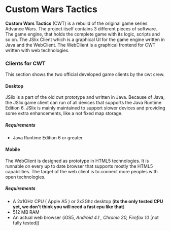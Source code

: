 # Custom Wars Tactics #

**Custom Wars Tactics** (CWT) is a rebuild of the original game series Advance Wars. The project itself contains 3
different pieces of software. The game engine, that holds the complete game with its logic, scripts and so on. The
JSlix Client which is a graphical UI for the game engine written in Java and the WebClient. The WebClient is a
graphical frontend for CWT written with web technologies.

### Clients for CWT ###

This section shows the two official developed game clients by the cwt crew.

#### Desktop ####

JSlix is a part of the old cwt prototype and written in Java. Because of Java, the JSlix game client can run of all
devices that supports the Java Runtime Edition 6. JSlix is mainly maintained to support slower devices and providing
some extra enhancements, like a not fixed map storage.

##### Requirements #####

* Java Runtime Edition 6 or greater

#### Mobile ####

The WebClient is designed as prototype in HTML5 technologies. It is runnable on every up to date browser that supports
mostly the HTML5 capabilities. The target of the web client is to connect more peoples with open technologies.

##### Requirements #####

* A 2x1GHz CPU ( Apple A5 ) or 2x2Ghz desktop (**its the only tested CPU yet, we don't think you will need a fast cpu
  like that**)
* 512 MB RAM
* An actual web browser (iOS5, *Android 4.1 , Chrome 20, Firefox 10* [not fully tested])